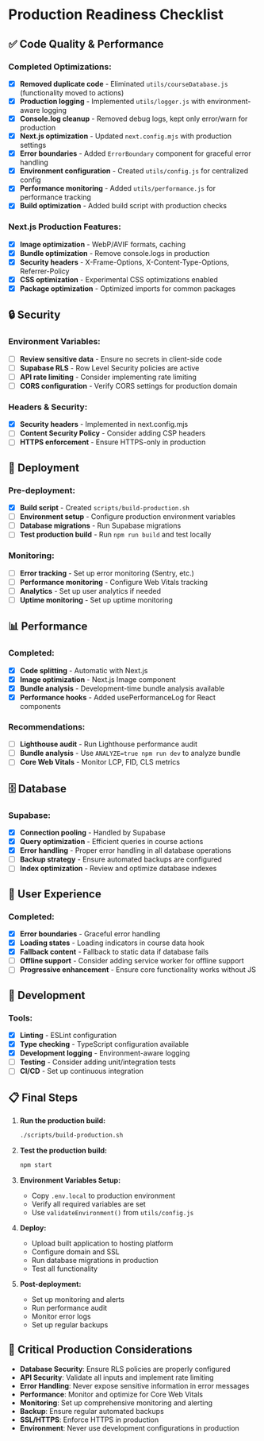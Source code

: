 # Production Readiness Checklist

## ✅ Code Quality & Performance

### Completed Optimizations:

- [x] **Removed duplicate code** - Eliminated `utils/courseDatabase.js` (functionality moved to actions)
- [x] **Production logging** - Implemented `utils/logger.js` with environment-aware logging
- [x] **Console.log cleanup** - Removed debug logs, kept only error/warn for production
- [x] **Next.js optimization** - Updated `next.config.mjs` with production settings
- [x] **Error boundaries** - Added `ErrorBoundary` component for graceful error handling
- [x] **Environment configuration** - Created `utils/config.js` for centralized config
- [x] **Performance monitoring** - Added `utils/performance.js` for performance tracking
- [x] **Build optimization** - Added build script with production checks

### Next.js Production Features:

- [x] **Image optimization** - WebP/AVIF formats, caching
- [x] **Bundle optimization** - Remove console.logs in production
- [x] **Security headers** - X-Frame-Options, X-Content-Type-Options, Referrer-Policy
- [x] **CSS optimization** - Experimental CSS optimizations enabled
- [x] **Package optimization** - Optimized imports for common packages

## 🔒 Security

### Environment Variables:

- [ ] **Review sensitive data** - Ensure no secrets in client-side code
- [ ] **Supabase RLS** - Row Level Security policies are active
- [ ] **API rate limiting** - Consider implementing rate limiting
- [ ] **CORS configuration** - Verify CORS settings for production domain

### Headers & Security:

- [x] **Security headers** - Implemented in next.config.mjs
- [ ] **Content Security Policy** - Consider adding CSP headers
- [ ] **HTTPS enforcement** - Ensure HTTPS-only in production

## 🚀 Deployment

### Pre-deployment:

- [x] **Build script** - Created `scripts/build-production.sh`
- [ ] **Environment setup** - Configure production environment variables
- [ ] **Database migrations** - Run Supabase migrations
- [ ] **Test production build** - Run `npm run build` and test locally

### Monitoring:

- [ ] **Error tracking** - Set up error monitoring (Sentry, etc.)
- [ ] **Performance monitoring** - Configure Web Vitals tracking
- [ ] **Analytics** - Set up user analytics if needed
- [ ] **Uptime monitoring** - Set up uptime monitoring

## 📊 Performance

### Completed:

- [x] **Code splitting** - Automatic with Next.js
- [x] **Image optimization** - Next.js Image component
- [x] **Bundle analysis** - Development-time bundle analysis available
- [x] **Performance hooks** - Added usePerformanceLog for React components

### Recommendations:

- [ ] **Lighthouse audit** - Run Lighthouse performance audit
- [ ] **Bundle analysis** - Use `ANALYZE=true npm run dev` to analyze bundle
- [ ] **Core Web Vitals** - Monitor LCP, FID, CLS metrics

## 🗄️ Database

### Supabase:

- [x] **Connection pooling** - Handled by Supabase
- [x] **Query optimization** - Efficient queries in course actions
- [x] **Error handling** - Proper error handling in all database operations
- [ ] **Backup strategy** - Ensure automated backups are configured
- [ ] **Index optimization** - Review and optimize database indexes

## 📱 User Experience

### Completed:

- [x] **Error boundaries** - Graceful error handling
- [x] **Loading states** - Loading indicators in course data hook
- [x] **Fallback content** - Fallback to static data if database fails
- [ ] **Offline support** - Consider adding service worker for offline support
- [ ] **Progressive enhancement** - Ensure core functionality works without JS

## 🔧 Development

### Tools:

- [x] **Linting** - ESLint configuration
- [x] **Type checking** - TypeScript configuration available
- [x] **Development logging** - Environment-aware logging
- [ ] **Testing** - Consider adding unit/integration tests
- [ ] **CI/CD** - Set up continuous integration

## 📋 Final Steps

1. **Run the production build:**

   ```bash
   ./scripts/build-production.sh
   ```

2. **Test the production build:**

   ```bash
   npm start
   ```

3. **Environment Variables Setup:**

   - Copy `.env.local` to production environment
   - Verify all required variables are set
   - Use `validateEnvironment()` from `utils/config.js`

4. **Deploy:**

   - Upload built application to hosting platform
   - Configure domain and SSL
   - Run database migrations in production
   - Test all functionality

5. **Post-deployment:**
   - Set up monitoring and alerts
   - Run performance audit
   - Monitor error logs
   - Set up regular backups

## 🚨 Critical Production Considerations

- **Database Security**: Ensure RLS policies are properly configured
- **API Security**: Validate all inputs and implement rate limiting
- **Error Handling**: Never expose sensitive information in error messages
- **Performance**: Monitor and optimize for Core Web Vitals
- **Monitoring**: Set up comprehensive monitoring and alerting
- **Backup**: Ensure regular automated backups
- **SSL/HTTPS**: Enforce HTTPS in production
- **Environment**: Never use development configurations in production

